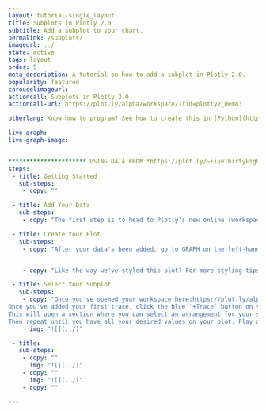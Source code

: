 ```yaml
---
layout: tutorial-single_layout
title: Subplots in Plotly 2.0
subtitle: Add a subplot to your chart.
permalink: /subplots/
imageurl: ../
state: active
tags: layout
order: 5
meta_description: A tutorial on how to add a subplot in Plotly 2.0.
popularity: featured
carouselimageurl:
actioncall: Subplots in Plotly 2.0
actioncall-url: https://plot.ly/alpha/workspace/?fid=plotly2_demo:

otherlang: Know how to program? See how to create this in [Python](https://plot.ly/python/subplots/) or [R](https://plot.ly/r/subplots/).

live-graph:
live-graph-image:


********************** USING DATA FROM *https://plot.ly/~FiveThirtyEight/folder/home*****************************
steps:
 - title: Getting Started
   sub-steps:
    - copy: ""

 - title: Add Your Data
   sub-steps:
    - copy: "The first step is to head to Plotly’s new online [workspace](https://plot.ly/alpha/workspace/) and [add your data](http://help.plot.ly/add-data-to-the-plotly-grid/)."

 - title: Create Your Plot
   sub-steps:
    - copy: "After your data's been added, go to GRAPH on the left-hand side, then 'Create'. Choose your 'Chart type', and add your traces using the X and Y dropdown (this section is different depending on the chart type)."


    - copy: "Like the way we've styled this plot? For more styling tips, see [this](http://help.plot.ly/style-your-plots/) tutorial!"

 - title: Select Your Subplot
   sub-steps:
    - copy: "Once you've opened your workspace here:https://plot.ly/alpha/workspace/, add your data and choose your chart type. Click on GRAPH on the left-hand side to add the values to your plot by filling out the X and Y dropdown to create the plot.
Once you've added your first trace, click the blue '+Trace' button on the right-hands side of the panel to add another. Once that new trace tab opens, click on 'Subplot and Multiple Axes'.
This will open a section where you can select an arrangement for your subplot. This arrangement is specifically for that trace. You can have them stacked, side-by-side, or as an inset. Choose one and click CONFIRM.
Then repeat until you have all your desired values on your plot. Play around with you plot until you get it the way you want."
      img: "![](../)"

 - title:
   sub-steps:
    - copy: ""
      img: "![](../)"    
    - copy: ""
      img: "![](../)"
    - copy: ""

---
```

